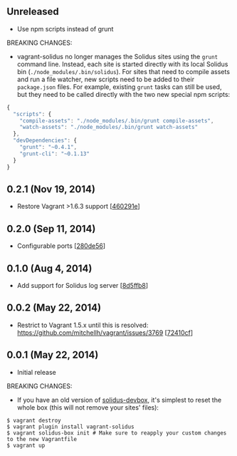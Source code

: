 ## Unreleased

 - Use npm scripts instead of grunt

BREAKING CHANGES:

 - vagrant-solidus no longer manages the Solidus sites using the `grunt` command line. Instead, each site is started directly with its local Solidus bin (`./node_modules/.bin/solidus`). For sites that need to compile assets and run a file watcher, new scripts need to be added to their `package.json` files. For example, existing `grunt` tasks can still be used, but they need to be called directly with the two new special npm scripts:

  ```javascript
  {
    "scripts": {
      "compile-assets": "./node_modules/.bin/grunt compile-assets",
      "watch-assets": "./node_modules/.bin/grunt watch-assets"
    },
    "devDependencies": {
      "grunt": "~0.4.1",
      "grunt-cli": "~0.1.13"
    }
  }
  ```

## 0.2.1 (Nov 19, 2014)

 - Restore Vagrant >1.6.3 support [[460291e](https://github.com/solidusjs/vagrant-solidus/commit/460291e0338e3deefe87873fc1b3e70b6882bd67)]

## 0.2.0 (Sep 11, 2014)

 - Configurable ports [[280de56](https://github.com/solidusjs/vagrant-solidus/commit/280de5624e6f49fd8f56e40c4ab385b922f0169e)]

## 0.1.0 (Aug 4, 2014)

 - Add support for Solidus log server [[8d5ffb8](https://github.com/solidusjs/vagrant-solidus/commit/8d5ffb8a985013f5258676154840e200d9ae4595)]

## 0.0.2 (May 22, 2014)

 - Restrict to Vagrant 1.5.x until this is resolved: https://github.com/mitchellh/vagrant/issues/3769 [[72410cf](https://github.com/solidusjs/vagrant-solidus/commit/72410cfb07ac126be004ce6dd9abc397fbb26806)]

## 0.0.1 (May 22, 2014)

 - Initial release

BREAKING CHANGES:

 - If you have an old version of [solidus-devbox](https://github.com/solidusjs/solidus-devbox), it's simplest to reset the whole box (this will not remove your sites' files):

  ```
  $ vagrant destroy
  $ vagrant plugin install vagrant-solidus
  $ vagrant solidus-box init # Make sure to reapply your custom changes to the new Vagrantfile
  $ vagrant up
  ```
